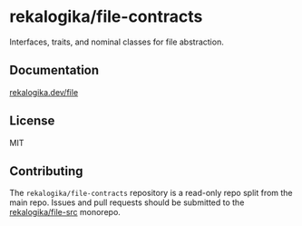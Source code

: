 # rekalogika/file-contracts

Interfaces, traits, and nominal classes for file abstraction.

## Documentation

[rekalogika.dev/file](https://rekalogika.dev/file)

## License

MIT

## Contributing

The `rekalogika/file-contracts` repository is a read-only repo split from the
main repo. Issues and pull requests should be submitted to the
[rekalogika/file-src](https://github.com/rekalogika/file-src) monorepo.

